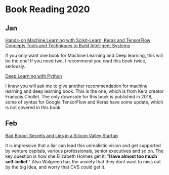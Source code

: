 # Book Reading 2020 #
## Jan ##
[Hands-on Machine Learning with Scikit-Learn, Keras and TensorFlow Concepts  Tools  and Techniques to Build Intelligent Systems](https://amzn.to/2Jq6PIo)

If you only want one book for Machine Learning and Deep learning, this will be the one! If you need two, I recommend you read this book twice, seriously. 

[Deep Learning with Python](https://amzn.to/3dJXzgj)

I knew you will ask me to give another recommendation for machine learning and deep learning book. This is the one, which is from Kera creator François Chollet. The only downside for this book is published in 2018, some of syntax for Google TensorFlow and Keras have some update, which is not covered in this book.

## Feb ##
 [Bad Blood: Secrets and Lies in a Silicon Valley Startup](https://amzn.to/2ThUkUM)

It is impressive that a liar can lead this unrealistic vision and get supported by venture capitals, various professionals, senior executives and so on. The key question is how she Elizabeth Holmes get it: "**Have almost too much self-belief**." 
Also Walgreen has the anxiety that they dont want to miss out by the big idea, and worry that CVS could get it. 
